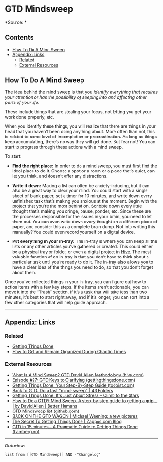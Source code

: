 # GTD Mindsweep

\*Source: *

## Contents

* [How To Do A Mind Sweep](GTD%20Mindsweep.md#how-to-do-a-mind-sweep)
* [Appendix: Links](GTD%20Mindsweep.md#appendix-links)
  * [Related](GTD%20Mindsweep.md#related)
  * [External Resources](GTD%20Mindsweep.md#external-resources)

## How To Do A Mind Sweep

The idea behind the mind sweep is that you *identify everything that requires your attention or has the possibility of seeping into and affecting other parts of your life*.

These include things that are stealing your focus, not letting you get your work done properly, etc.

When you identify these things, you will realize that there are things in your head that you haven’t been doing anything about. More often than not, this is related to some level of incompletion or procrastination. As long as things keep accumulating, there’s no way they will get done. But fear not! You can start to progress through these actions with a mind sweep.

To start:

* **Find the right place:** In order to do a mind sweep, you must first find the ideal place to do it. Choose a spot or a room or a place that’s quiet, can let you think, and doesn’t offer any distractions.

* **Write it down:** Making a list can often be anxiety-inducing, but it can also be a great way to clear your mind. You could start with a single sheet of blank paper, set a timer for 10 minutes, and write down every unfinished task that’s making you anxious at the moment. Begin with the project that you’re the most behind on. Scribble down every little thought that’s making you cringe, pause, ponder, etc. Since these are the processes responsible for the issues in your brain, you need to let them out. You can even write down every thought on a different piece of paper, and consider this as a complete brain dump. Not into writing this manually? You could even record yourself on a digital device.

* **Put everything in your in-tray:** The in-tray is where you can keep all the lists or any other articles you’ve gathered or created. This could either be a physical tray or folder, or even a digital project in [Hive](https://hive.com/). The most valuable function of an in-tray is that you don’t have to think about a particular task until you’re ready to do it. The in-tray also allows you to have a clear idea of the things you need to do, so that you don’t forget about them.

Once you’ve collected things in your in-tray, you can figure out how to action items with a few key steps. If the items aren’t actionable, you can move it into the “Trash” section. If it’s a task that will take less than two minutes, it’s best to start right away, and if it’s longer, you can sort into a few other categories that will help guide approach.

---

## Appendix: Links

### Related

* [Getting Things Done](Getting%20Things%20Done.md)
* [How to Get and Remain Organized During Chaotic Times](../3-Resources/Highlights/Readwise/Articles/How%20to%20Get%20and%20Remain%20Organized%20During%20Chaotic%20Times.md)

### External Resources

* [What Is A Mind Sweep? GTD David Allen Methodology (hive.com)](https://hive.com/blog/mind-sweep/)
* [Episode #27: GTD Keys to Clarifying (gettingthingsdone.com)](https://gettingthingsdone.com/2017/02/episode-27-gtd-keys-to-clarifying/)
* [Getting Things Done: Your Step-By-Step Guide (todoist.com)](https://todoist.com/productivity-methods/getting-things-done)
* [Back to GTD: Do a fast "mind-sweep" | 43 Folders](http://www.43folders.com/2006/07/24/b2gtd-mind-sweep)
* [Getting Things Done: It's Just About Stress – Climb to the Stars](http://climbtothestars.org/archives/2007/03/11/getting-things-done-its-just-about-stress/)
* [How to Do a GTD® Mind Sweep. A step-by-step guide to getting a grip… | by David Allen | Better Humans](https://betterhumans.pub/how-to-do-a-gtd-mind-sweep-b314223ba108)
* [GTD Mindsweep list (github.com)](https://gist.github.com/jimbrig/96afec72827e869cf5b0d4bcf3fe63b3)
* [BACK ON THE GTD WAGON | Michael Weening: a few pictures](https://michaelweening.com/2011/01/14/back-on-the-gtd-wagon/)
* [The Secret To Getting Things Done | Zappos.com Blog](https://www.zappos.com/beyondthebox/everyday-living/getting-things-done)
* [GTD in 15 minutes – A Pragmatic Guide to Getting Things Done (hamberg.no)](https://hamberg.no/gtd/)

---

*Dataview:*

````dataview
list from [[GTD Mindsweep]] AND -"Changelog"
````

